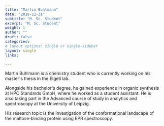 ```yaml
---
title: "Martin Buhlmann"
date: "2019-12-31"
subtitle: "M. Sc. Student"
excerpt: "M. Sc. Student"
weight: 1
author: ""
draft: false
categories:
# layout options: single or single-sidebar
layout: single
links:

---
```


Martin Buhlmann is a chemistry student who is currently working on his master's thesis in the Elgeti lab. 

Alongside his bachelor's degree, he gained experience in organic synthesis at HPC Standards GmbH, where he
worked as a student assistant. He is also taking part in the Advanced course of study in analytics and spectroscopy at the University of Leipzig.

His research topic is the investigation of the conformational landscape of the maltose-binding protein using EPR spectroscopy.